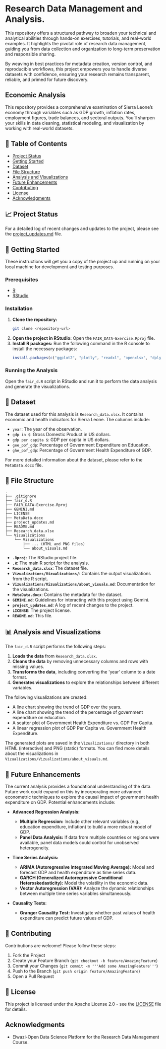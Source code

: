 # Research Data Management and Analysis.

This repository offers a structured pathway to broaden your technical and analytical abilities through hands-on exercises, tutorials, and real-world examples. It highlights the pivotal role of research data management, guiding you from data collection and organization to long-term preservation and responsible sharing.

By weaving in best practices for metadata creation, version control, and reproducible workflows, this project empowers you to handle diverse datasets with confidence, ensuring your research remains transparent, reliable, and primed for future discovery.

## Economic Analysis

This repository provides a comprehensive examination of Sierra Leone’s economy through variables such as GDP growth, inflation rates, employment figures, trade balances, and sectoral outputs. You’ll sharpen your skills in data cleaning, statistical modeling, and visualization by working with real-world datasets.

## 📜 Table of Contents

- [Project Status](#project-status)
- [Getting Started](#getting-started)
- [Dataset](#dataset)
- [File Structure](#file-structure)
- [Analysis and Visualizations](#analysis-and-visualizations)
- [Future Enhancements](#future-enhancements)
- [Contributing](#contributing)
- [License](#license)
- [Acknowledgments](#acknowledgments)

## 📈 Project Status

For a detailed log of recent changes and updates to the project, please see the [project_updates.md](project_updates.md) file.

## 🚀 Getting Started

These instructions will get you a copy of the project up and running on your local machine for development and testing purposes.

### Prerequisites

- [R](https://www.r-project.org/)
- [RStudio](https://www.rstudio.com/)

### Installation

1. **Clone the repository:**
   ```sh
   git clone <repository-url>
   ```
2. **Open the project in RStudio:**
   Open the `FAIR_DATA-Exercise.Rproj` file.
3. **Install R packages:**
   Run the following command in the R console to install the necessary packages:
   ```R
   install.packages(c("ggplot2", "plotly", "readxl", "openxlsx", "dplyr", "lubridate"))
   ```

### Running the Analysis

Open the `fair_d.R` script in RStudio and run it to perform the data analysis and generate the visualizations.

## 💾 Dataset

The dataset used for this analysis is `Research_data.xlsx`. It contains economic and health indicators for Sierra Leone. The columns include:

- `year`: The year of the observation.
- `gdp in $`: Gross Domestic Product in US dollars.
- `gdp per capita $`: GDP per capita in US dollars.
- `gee_pof_gdp`: Percentage of Government Expenditure on Education.
- `ghe_pof_gdp`: Percentage of Government Health Expenditure of GDP.

For more detailed information about the dataset, please refer to the `MetaData.docx` file.

## 📁 File Structure

```
.
├── .gitignore
├── fair_d.R
├── FAIR_DATA-Exercise.Rproj
├── GEMINI.md
├── LICENSE
├── MetaData.docx
├── project_updates.md
├── README.md
├── Research_data.xlsx
└── Vizualizations
    └── Vizualizations
        ├── ... (HTML and PNG files)
        └── about_visuals.md
```

- **`.Rproj`**: The RStudio project file.
- **`.R`**: The main R script for the analysis.
- **`Research_data.xlsx`**: The dataset file.
- **`Vizualizations/Vizualizations/`**: Contains the output visualizations from the R script.
- **`Vizualizations/Vizualizations/about_visuals.md`**: Documentation for the visualizations.
- **`MetaData.docx`**: Contains the metadata for the dataset.
- **`GEMINI.md`**: Guidelines for interacting with this project using Gemini.
- **`project_updates.md`**: A log of recent changes to the project.
- **`LICENSE`**: The project license.
- **`README.md`**: This file.

## 📊 Analysis and Visualizations

The `fair_d.R` script performs the following steps:

1. **Loads the data** from `Research_data.xlsx`.
2. **Cleans the data** by removing unnecessary columns and rows with missing values.
3. **Transforms the data**, including converting the 'year' column to a date format.
4. **Generates visualizations** to explore the relationships between different variables.

The following visualizations are created:

- A line chart showing the trend of GDP over the years.
- A line chart showing the trend of the percentage of government expenditure on education.
- A scatter plot of Government Health Expenditure vs. GDP Per Capita.
- A linear regression plot of GDP Per Capita vs. Government Health Expenditure.

The generated plots are saved in the `Vizualizations/` directory in both HTML (interactive) and PNG (static) formats. You can find more details about the visualizations in `Vizualizations/Vizualizations/about_visuals.md`.

## 🔮 Future Enhancements

The current analysis provides a foundational understanding of the data. Future work could expand on this by incorporating more advanced econometric techniques to explore the causal impact of government health expenditure on GDP. Potential enhancements include:

- **Advanced Regression Analysis:**

  - **Multiple Regression:** Include other relevant variables (e.g., education expenditure, inflation) to build a more robust model of GDP.
  - **Panel Data Analysis:** If data from multiple countries or regions were available, panel data models could control for unobserved heterogeneity.
- **Time Series Analysis:**

  - **ARIMA (Autoregressive Integrated Moving Average):** Model and forecast GDP and health expenditure as time series data.
  - **GARCH (Generalized Autoregressive Conditional Heteroskedasticity):** Model the volatility in the economic data.
  - **Vector Autoregression (VAR):** Analyze the dynamic relationships between multiple time series variables simultaneously.
- **Causality Tests:**

  - **Granger Causality Test:** Investigate whether past values of health expenditure can predict future values of GDP.

## 🤝 Contributing

Contributions are welcome! Please follow these steps:

1. Fork the Project
2. Create your Feature Branch (`git checkout -b feature/AmazingFeature`)
3. Commit your Changes (`git commit -m '''Add some AmazingFeature'''`)
4. Push to the Branch (`git push origin feature/AmazingFeature`)
5. Open a Pull Request

## 📄 License

This project is licensed under the Apache License 2.0 - see the [LICENSE](LICENSE) file for details.

##     Acknowledgments

- Elwazi-Open Data Science Platform  for the Research Data Management Course.

